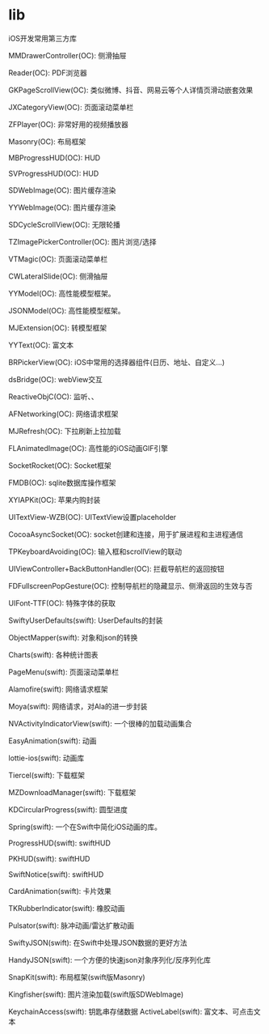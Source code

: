 # lib
iOS开发常用第三方库

MMDrawerController(OC):         侧滑抽屉

Reader(OC):                     PDF浏览器

GKPageScrollView(OC):           类似微博、抖音、网易云等个人详情页滑动嵌套效果

JXCategoryView(OC):             页面滚动菜单栏

ZFPlayer(OC):                   非常好用的视频播放器

Masonry(OC):                    布局框架

MBProgressHUD(OC):              HUD

SVProgressHUD(OC):              HUD

SDWebImage(OC):                 图片缓存渲染

YYWebImage(OC):                 图片缓存渲染

SDCycleScrollView(OC):          无限轮播

TZImagePickerController(OC):    图片浏览/选择

VTMagic(OC):                    页面滚动菜单栏

CWLateralSlide(OC):             侧滑抽屉

YYModel(OC):                    高性能模型框架。

JSONModel(OC):                  高性能模型框架。

MJExtension(OC):                转模型框架

YYText(OC):                     富文本

BRPickerView(OC):               iOS中常用的选择器组件(日历、地址、自定义...)

dsBridge(OC):                   webView交互

ReactiveObjC(OC):               监听、、

AFNetworking(OC):               网络请求框架

MJRefresh(OC):                  下拉刷新上拉加载

FLAnimatedImage(OC):            高性能的iOS动画GIF引擎

SocketRocket(OC):               Socket框架

FMDB(OC):                       sqlite数据库操作框架

XYIAPKit(OC):                   苹果内购封装

UITextView-WZB(OC):             UITextView设置placeholder

CocoaAsyncSocket(OC):           socket创建和连接，用于扩展进程和主进程通信

TPKeyboardAvoiding(OC):         输入框和scrollView的联动

UIViewController+BackButtonHandler(OC): 
                                拦截导航栏的返回按钮

FDFullscreenPopGesture(OC):     控制导航栏的隐藏显示、侧滑返回的生效与否

UIFont-TTF(OC):                 特殊字体的获取



SwiftyUserDefaults(swift):      UserDefaults的封装

ObjectMapper(swift):            对象和json的转换

Charts(swift):                  各种统计图表

PageMenu(swift):                页面滚动菜单栏

Alamofire(swift):               网络请求框架

Moya(swift):                    网络请求，对Ala的进一步封装

NVActivityIndicatorView(swift): 一个很棒的加载动画集合

EasyAnimation(swift):           动画

lottie-ios(swift):              动画库

Tiercel(swift):                 下载框架

MZDownloadManager(swift):       下载框架

KDCircularProgress(swift):      圆型进度

Spring(swift):                  一个在Swift中简化iOS动画的库。

ProgressHUD(swift):             swiftHUD

PKHUD(swift):                   swiftHUD

SwiftNotice(swift):             swiftHUD

CardAnimation(swift):           卡片效果

TKRubberIndicator(swift):       橡胶动画

Pulsator(swift):                脉冲动画/雷达扩散动画

SwiftyJSON(swift):              在Swift中处理JSON数据的更好方法

HandyJSON(swift):               一个方便的快速json对象序列化/反序列化库

SnapKit(swift):                 布局框架(swift版Masonry)

Kingfisher(swift):              图片渲染加载(swift版SDWebImage)

KeychainAccess(swift):          钥匙串存储数据
ActiveLabel(swift):             富文本、可点击文本


